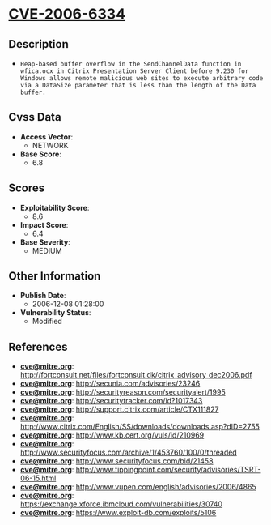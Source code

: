 
# [CVE-2006-6334](http://fortconsult.net/files/fortconsult.dk/citrix_advisory_dec2006.pdf)

## Description

- `Heap-based buffer overflow in the SendChannelData function in wfica.ocx in Citrix Presentation Server Client before 9.230 for Windows allows remote malicious web sites to execute arbitrary code via a DataSize parameter that is less than the length of the Data buffer.`

## Cvss Data

- **Access Vector**:
  - NETWORK
- **Base Score**:
  - 6.8

## Scores

- **Exploitability Score**:
  - 8.6
- **Impact Score**:
  - 6.4
- **Base Severity**:
  - MEDIUM

## Other Information

- **Publish Date**:
  - 2006-12-08 01:28:00
- **Vulnerability Status**:
  - Modified

## References

- **cve@mitre.org**: http://fortconsult.net/files/fortconsult.dk/citrix_advisory_dec2006.pdf
- **cve@mitre.org**: http://secunia.com/advisories/23246
- **cve@mitre.org**: http://securityreason.com/securityalert/1995
- **cve@mitre.org**: http://securitytracker.com/id?1017343
- **cve@mitre.org**: http://support.citrix.com/article/CTX111827
- **cve@mitre.org**: http://www.citrix.com/English/SS/downloads/downloads.asp?dID=2755
- **cve@mitre.org**: http://www.kb.cert.org/vuls/id/210969
- **cve@mitre.org**: http://www.securityfocus.com/archive/1/453760/100/0/threaded
- **cve@mitre.org**: http://www.securityfocus.com/bid/21458
- **cve@mitre.org**: http://www.tippingpoint.com/security/advisories/TSRT-06-15.html
- **cve@mitre.org**: http://www.vupen.com/english/advisories/2006/4865
- **cve@mitre.org**: https://exchange.xforce.ibmcloud.com/vulnerabilities/30740
- **cve@mitre.org**: https://www.exploit-db.com/exploits/5106
